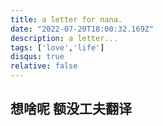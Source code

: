 ```yaml
---
title: a letter for nana.
date: "2022-07-20T18:00:32.169Z"
description: a letter...
tags: ['love','life']
disqus: true
relative: false
---
```


## 想啥呢 额没工夫翻译
